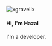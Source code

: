 <p align="left"> <img src="https://komarev.com/ghpvc/?username=xgravellx&label=Profile%20views&color=0e75b6&style=flat" alt="xgravellx" /> </p>

<h4>Hi, I'm <b>Hazal</b></h4>

<p>I'm a developer.</p>
